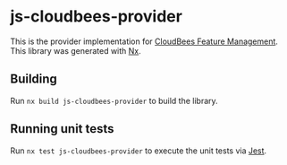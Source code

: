 # js-cloudbees-provider

This is the provider implementation for [CloudBees Feature Management](https://app.rollout.io).
This library was generated with [Nx](https://nx.dev).

## Building

Run `nx build js-cloudbees-provider` to build the library.

## Running unit tests

Run `nx test js-cloudbees-provider` to execute the unit tests via [Jest](https://jestjs.io).

